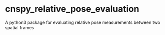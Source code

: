 # cnspy_relative_pose_evaluation
A python3 package for evaluating relative pose measurements between two spatial frames 
